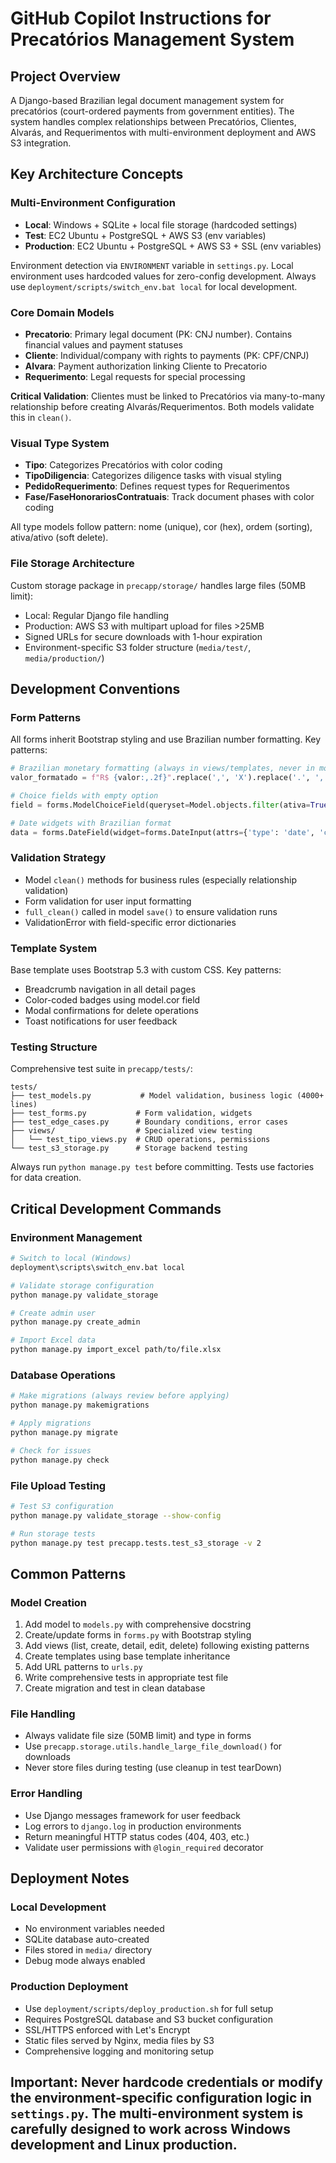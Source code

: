 # GitHub Copilot Instructions for Precatórios Management System

## Project Overview

A Django-based Brazilian legal document management system for precatórios (court-ordered payments from government entities). The system handles complex relationships between Precatórios, Clientes, Alvarás, and Requerimentos with multi-environment deployment and AWS S3 integration.

## Key Architecture Concepts

### Multi-Environment Configuration
- **Local**: Windows + SQLite + local file storage (hardcoded settings)
- **Test**: EC2 Ubuntu + PostgreSQL + AWS S3 (env variables)
- **Production**: EC2 Ubuntu + PostgreSQL + AWS S3 + SSL (env variables)

Environment detection via `ENVIRONMENT` variable in `settings.py`. Local environment uses hardcoded values for zero-config development. Always use `deployment/scripts/switch_env.bat local` for local development.

### Core Domain Models
- **Precatorio**: Primary legal document (PK: CNJ number). Contains financial values and payment statuses
- **Cliente**: Individual/company with rights to payments (PK: CPF/CNPJ)
- **Alvara**: Payment authorization linking Cliente to Precatorio
- **Requerimento**: Legal requests for special processing

**Critical Validation**: Clientes must be linked to Precatórios via many-to-many relationship before creating Alvarás/Requerimentos. Both models validate this in `clean()`.

### Visual Type System
- **Tipo**: Categorizes Precatórios with color coding
- **TipoDiligencia**: Categorizes diligence tasks with visual styling
- **PedidoRequerimento**: Defines request types for Requerimentos
- **Fase/FaseHonorariosContratuais**: Track document phases with color coding

All type models follow pattern: nome (unique), cor (hex), ordem (sorting), ativa/ativo (soft delete).

### File Storage Architecture
Custom storage package in `precapp/storage/` handles large files (50MB limit):
- Local: Regular Django file handling
- Production: AWS S3 with multipart upload for files >25MB
- Signed URLs for secure downloads with 1-hour expiration
- Environment-specific S3 folder structure (`media/test/`, `media/production/`)

## Development Conventions

### Form Patterns
All forms inherit Bootstrap styling and use Brazilian number formatting. Key patterns:
```python
# Brazilian monetary formatting (always in views/templates, never in models)
valor_formatado = f"R$ {valor:,.2f}".replace(',', 'X').replace('.', ',').replace('X', '.')

# Choice fields with empty option
field = forms.ModelChoiceField(queryset=Model.objects.filter(ativa=True), empty_label="Selecione...")

# Date widgets with Brazilian format
data = forms.DateField(widget=forms.DateInput(attrs={'type': 'date', 'class': 'form-control'}))
```

### Validation Strategy
- Model `clean()` methods for business rules (especially relationship validation)
- Form validation for user input formatting
- `full_clean()` called in model `save()` to ensure validation runs
- ValidationError with field-specific error dictionaries

### Template System
Base template uses Bootstrap 5.3 with custom CSS. Key patterns:
- Breadcrumb navigation in all detail pages
- Color-coded badges using model.cor field
- Modal confirmations for delete operations
- Toast notifications for user feedback

### Testing Structure
Comprehensive test suite in `precapp/tests/`:
```
tests/
├── test_models.py           # Model validation, business logic (4000+ lines)
├── test_forms.py           # Form validation, widgets
├── test_edge_cases.py      # Boundary conditions, error cases  
├── views/                  # Specialized view testing
│   └── test_tipo_views.py  # CRUD operations, permissions
└── test_s3_storage.py      # Storage backend testing
```

Always run `python manage.py test` before committing. Tests use factories for data creation.

## Critical Development Commands

### Environment Management
```bash
# Switch to local (Windows)
deployment\scripts\switch_env.bat local

# Validate storage configuration
python manage.py validate_storage

# Create admin user
python manage.py create_admin

# Import Excel data
python manage.py import_excel path/to/file.xlsx
```

### Database Operations
```bash
# Make migrations (always review before applying)
python manage.py makemigrations

# Apply migrations
python manage.py migrate

# Check for issues
python manage.py check
```

### File Upload Testing
```bash
# Test S3 configuration
python manage.py validate_storage --show-config

# Run storage tests
python manage.py test precapp.tests.test_s3_storage -v 2
```

## Common Patterns

### Model Creation
1. Add model to `models.py` with comprehensive docstring
2. Create/update forms in `forms.py` with Bootstrap styling
3. Add views (list, create, detail, edit, delete) following existing patterns
4. Create templates using base template inheritance
5. Add URL patterns to `urls.py`
6. Write comprehensive tests in appropriate test file
7. Create migration and test in clean database

### File Handling
- Always validate file size (50MB limit) and type in forms
- Use `precapp.storage.utils.handle_large_file_download()` for downloads
- Never store files during testing (use cleanup in test tearDown)

### Error Handling
- Use Django messages framework for user feedback
- Log errors to `django.log` in production environments
- Return meaningful HTTP status codes (404, 403, etc.)
- Validate user permissions with `@login_required` decorator

## Deployment Notes

### Local Development
- No environment variables needed
- SQLite database auto-created
- Files stored in `media/` directory
- Debug mode always enabled

### Production Deployment
- Use `deployment/scripts/deploy_production.sh` for full setup
- Requires PostgreSQL database and S3 bucket configuration
- SSL/HTTPS enforced with Let's Encrypt
- Static files served by Nginx, media files by S3
- Comprehensive logging and monitoring setup

## Important: Never hardcode credentials or modify the environment-specific configuration logic in `settings.py`. The multi-environment system is carefully designed to work across Windows development and Linux production.